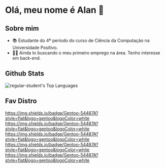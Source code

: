 # Olá, meu nome é Alan 👋

## Sobre mim

- 📚 Estudante do 4º período do curso de Ciência da Computação na Universidade Positivo.
- 👨‍💻 Ainda to buscando o meu primeiro emprego na área. Tenho interesse em back-end.

## Github Stats
![regular-student's Top Languages](https://github-readme-stats.vercel.app/api/top-langs/?username=regular-student&theme=dracula&show_icons=true&hide_border=true&layout=compact)

## Fav Distro
https://img.shields.io/badge/Gentoo-54487A?style=flat&logo=gentoo&logoColor=white
https://img.shields.io/badge/Gentoo-54487A?style=flat&logo=gentoo&logoColor=white
https://img.shields.io/badge/Gentoo-54487A?style=flat&logo=gentoo&logoColor=white
https://img.shields.io/badge/Gentoo-54487A?style=flat&logo=gentoo&logoColor=white
https://img.shields.io/badge/Gentoo-54487A?style=flat&logo=gentoo&logoColor=white
